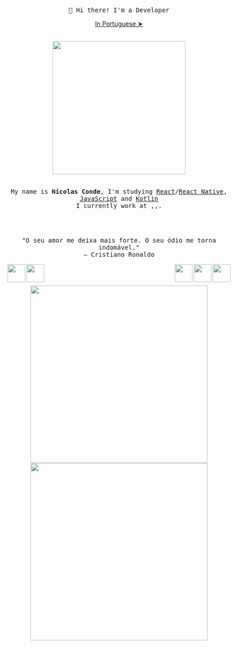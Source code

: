 <div align="center">
    <samp>
        👋 Hi there! I'm a Developer
    </samp>
    <p align="center"><a href="./README.pt-br.md">In Portuguese ➤</a></p>
    <br>
    <img src="https://media.giphy.com/media/5lAtcHWPAYFdS/giphy.gif" align="center" width="300">    
</div>
<br>

<samp>
    <p align="center">
        My name is <strong>Nicolas Conde</strong>, I'm studying <a href="https://pt-br.reactjs.org/">React</a>/<a href="https://reactnative.dev/">React Native</a>, <a href="">JavaScript</a> and <a href="https://developer.android.com/">Kotlin</a>
    <br>
        I currently work at ,,.
</samp>
<br>
<br>
<br>
<br>

<p align="center">
    "O seu amor me deixa mais forte. O seu ódio me torna indomável."
    <br>
    ― Cristiano Ronaldo
</p>

<div>
    <a href="https://www.linkedin.com/in/nicolas-conde/" ><img src="https://img.icons8.com/nolan/128/linkedin-circled.png" width="40" align="left">
    <a href="https://api.whatsapp.com/send?phone=5511984041727" ><img src="https://img.icons8.com/nolan/128/whatsapp.png" width="40" align="left"></a>
    <a><img src="https://img.icons8.com/color/144/000000/kotlin.png" width="40" align="right"></a>
    <a><img src="https://img.icons8.com/nolan/64/react-native.png" width="40" align="right"></a>
    <a><img src="https://img.icons8.com/nolan/96/javascript.png" width="40" align="right"></a>
</div>
<br>
<br>
<br>

<div display="flex" align="center">
    <img width="400" src="https://github-readme-stats.vercel.app/api?username=nicolasconde&show_icons=true&theme=nightowl"/>
    <img width="400" src="https://github-readme-stats.vercel.app/api/top-langs/?username=nicolasconde&layout=compact&theme=nightowl">
</div>
